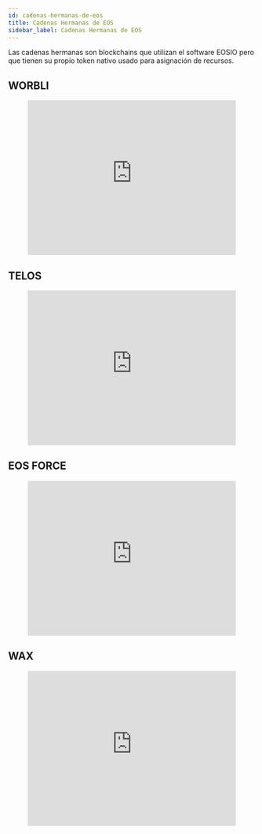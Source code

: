 ```yaml
---
id: cadenas-hermanas-de-eos
title: Cadenas Hermanas de EOS
sidebar_label: Cadenas Hermanas de EOS
---
```


Las cadenas hermanas son blockchains que utilizan el software EOSIO pero que tienen su propio token nativo usado para asignación de recursos.

## WORBLI

<figure class="video_container">
  <iframe width="100%" height="315" src="https://www.youtube.com/embed/ideiyhAlvOQ" frameborder="0" allowfullscreen="true"> </iframe>
</figure>

## TELOS

<figure class="video_container">
  <iframe width="100%" height="315" src="https://www.youtube.com/embed/fvsvzCL46eI" frameborder="0" allowfullscreen="true"> </iframe>
</figure>

## EOS FORCE

<figure class="video_container">
  <iframe width="100%" height="315" src="https://www.youtube.com/embed/UdDZCzwKCDo" frameborder="0" allowfullscreen="true"> </iframe>
</figure>


## WAX 

<figure class="video_container">
  <iframe width="100%" height="315" src="https://www.youtube.com/embed/RjndO0BJ7Ik" frameborder="0" allowfullscreen="true"> </iframe>
</figure>
